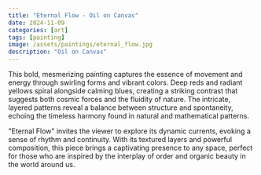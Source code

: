 ```yaml
---
title: "Eternal Flow - Oil on Canvas"
date: 2024-11-09
categories: [art]
tags: [painting]
image: /assets/paintings/eternal_flow.jpg
description: "Oil on Canvas"
---
```


This bold, mesmerizing painting captures the essence of movement and energy through swirling forms and vibrant colors. Deep reds and radiant yellows spiral alongside calming blues, creating a striking contrast that suggests both cosmic forces and the fluidity of nature. The intricate, layered patterns reveal a balance between structure and spontaneity, echoing the timeless harmony found in natural and mathematical patterns.

"Eternal Flow" invites the viewer to explore its dynamic currents, evoking a sense of rhythm and continuity. With its textured layers and powerful composition, this piece brings a captivating presence to any space, perfect for those who are inspired by the interplay of order and organic beauty in the world around us.





